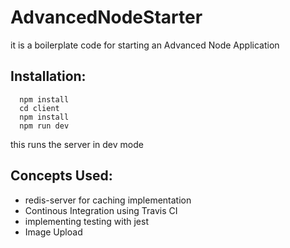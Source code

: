 # AdvancedNodeStarter
it is a boilerplate code for starting an Advanced Node Application

## Installation:
```
  npm install
  cd client
  npm install
  npm run dev
```
this runs the server in dev mode

## Concepts Used:
  - redis-server for caching implementation
  - Continous Integration using Travis CI
  - implementing testing with jest
  - Image Upload
